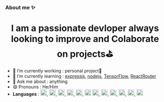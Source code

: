 ### About me ✨
<h1 align="center">I am a passionate devloper always looking to improve and Colaborate on projects⛳</h1>



- 🔭 I’m currently working : personal project🥋
- 🔨 I’m currently learning : [expressjs](https://expressjs.com), [nodejs](https://nodejs.org), [TensorFlow](https://www.tensorflow.org/), [ReactRouter](https://reactrouter.com)
- 💬 Ask me about : anything
- 😄 Pronouns : He/Him
- **Languages** : <img src="https://cdn.jsdelivr.net/gh/devicons/devicon/icons/python/python-original.svg" width="20px" />, 
            <img src="https://cdn.jsdelivr.net/gh/devicons/devicon/icons/html5/html5-original.svg" width="20px" />,
            <img src="https://cdn.jsdelivr.net/gh/devicons/devicon/icons/css3/css3-original.svg" width="20px"/>,
            <img src="https://cdn.jsdelivr.net/gh/devicons/devicon/icons/react/react-original.svg" width="20px"/>,
          <img src="https://cdn.jsdelivr.net/gh/devicons/devicon/icons/c/c-plain.svg" width="20px"/>,
          <img src="https://cdn.jsdelivr.net/gh/devicons/devicon/icons/cplusplus/cplusplus-plain.svg" width="20px"/>
         <img src="https://cdn.jsdelivr.net/gh/devicons/devicon/icons/javascript/javascript-original.svg" width="20px"/>,
          <img src="https://cdn.jsdelivr.net/gh/devicons/devicon/icons/mysql/mysql-original-wordmark.svg" width="20px"/>,
          <img src="https://cdn.jsdelivr.net/gh/devicons/devicon/icons/php/php-plain.svg" width ="20px"/>,
          <img src="https://cdn.jsdelivr.net/gh/devicons/devicon/icons/java/java-original.svg" width="20px"/>,
          <img src="https://cdn.jsdelivr.net/gh/devicons/devicon/icons/vscode/vscode-original-wordmark.svg" width="20px"/>,
          <img src="https://cdn.jsdelivr.net/gh/devicons/devicon/icons/visualstudio/visualstudio-plain.svg" width="20px"/>
         

          
